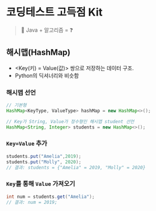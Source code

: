 # 코딩테스트 고득점 Kit
> 🐥 Java + 알고리즘 = ❓

## 해시맵(HashMap)
- <Key(키) = Value(값)> 쌍으로 저장하는 데이터 구조.  
- Python의 딕셔너리와 비슷함
### 해시맵 선언
```Java
// 기본형
HashMap<KeyType, ValueType> hashMap = new HashMap<>();

// Key가 String, Value가 정수형인 해시맵 student 선언
HashMap<String, Integer> students = new HashMap<>();
```
### `Key=Value` 추가
```Java
students.put("Amelia",2019);
students.put("Molly", 2020);
// 결과: students = {"Amelia" = 2019, "Molly" = 2020}
```
### `Key`를 통해 `Value` 가져오기
```Java
int num = students.get("Amelia");
// 결과: num = 2019;
```



